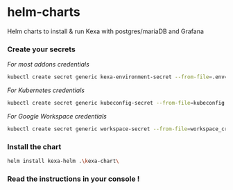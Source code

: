 # helm-charts
Helm charts to install &amp; run Kexa with postgres/mariaDB and Grafana


### Create your secrets

*For most addons credentials*
```bash
kubectl create secret generic kexa-environment-secret --from-file=.env=.env
```

*For Kubernetes credentials*
```bash
kubectl create secret generic kubeconfig-secret --from-file=kubeconfig.yaml=kubeconfig.yaml
```

*For Google Workspace credentials*
```bash
kubectl create secret generic workspace-secret --from-file=workspace_credentials.json=/path/to/your/credentials.json
```

### Install the chart

```bash
helm install kexa-helm .\kexa-chart\
```

### Read the instructions in your console !